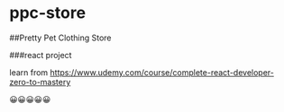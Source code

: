 # ppc-store

##Pretty Pet Clothing Store

###react project 

learn from 
<https://www.udemy.com/course/complete-react-developer-zero-to-mastery>

😀😀😀😀😀
